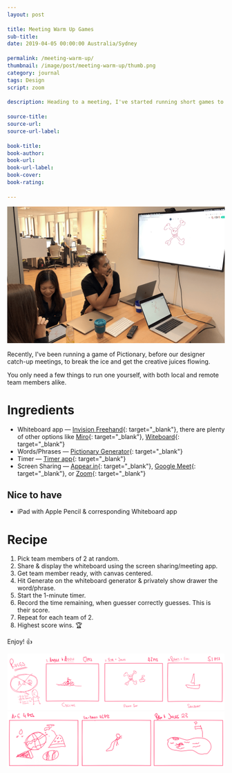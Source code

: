 ```yaml
---
layout: post

title: Meeting Warm Up Games
sub-title: 
date: 2019-04-05 00:00:00 Australia/Sydney

permalink: /meeting-warm-up/
thumbnail: /image/post/meeting-warm-up/thumb.png
category: journal
tags: Design
script: zoom

description: Heading to a meeting, I've started running short games to help break the ice and get the creative juices flowing.

source-title:
source-url:
source-url-label:

book-title:
book-author:
book-url:
book-url-label:
book-cover:
book-rating:

---
```


<div class="w-screen md:w-100 md:max-w-full -mx-5 md:mx-0 my-4 md:my-16 relative">
  <img data-action="zoom" src="/image/post/meeting-warm-up/feature.png" alt="Meeting warm up">
</div>

Recently, I've been running a game of Pictionary, before our designer catch-up meetings, to break the ice and get the creative juices flowing.

You only need a few things to run one yourself, with both local and remote team members alike.  

# Ingredients

- Whiteboard app — [Invision Freehand](https://www.invisionapp.com/feature/freehand){: target="_blank"}, there are plenty of other options like [Miro](https://realtimeboard.com/){: target="_blank"}, [Witeboard](https://witeboard.com){: target="_blank"}
- Words/Phrases — [Pictionary Generator](https://peachytools.com/pictionary-generator){: target="_blank"}
- Timer — [Timer app](https://github.com/michaelvillar/timer-app){: target="_blank"}
- Screen Sharing — [Appear.in](https://appear.in/){: target="_blank"}, [Google Meet](https://meet.google.com/){: target="_blank"}, or [Zoom](https://zoom.us/){: target="_blank"}

## Nice to have
- iPad with Apple Pencil & corresponding Whiteboard app

# Recipe
1. Pick team members of 2 at random.
2. Share & display the whiteboard using the screen sharing/meeting app.
3. Get team member ready, with canvas centered.
4. Hit Generate on the whiteboard generator & privately show drawer the word/phrase.
5. Start the 1-minute timer.
6. Record the time remaining, when guesser correctly guesses. This is their score.
7. Repeat for each team of 2.
8. Highest score wins. 🏆

Enjoy! 👍

<div class="w-screen md:w-100 md:max-w-full -mx-5 md:mx-0 my-4 md:my-16 relative">
  <img data-action="zoom" src="/image/post/meeting-warm-up/sketches.png" alt="Sketches">
</div>

<div class="w-screen md:w-100 md:max-w-full -mx-5 md:mx-0 my-4 md:my-16 relative">
  <img data-action="zoom" src="/image/post/meeting-warm-up/sketches2.png" alt="Sketches">
</div>